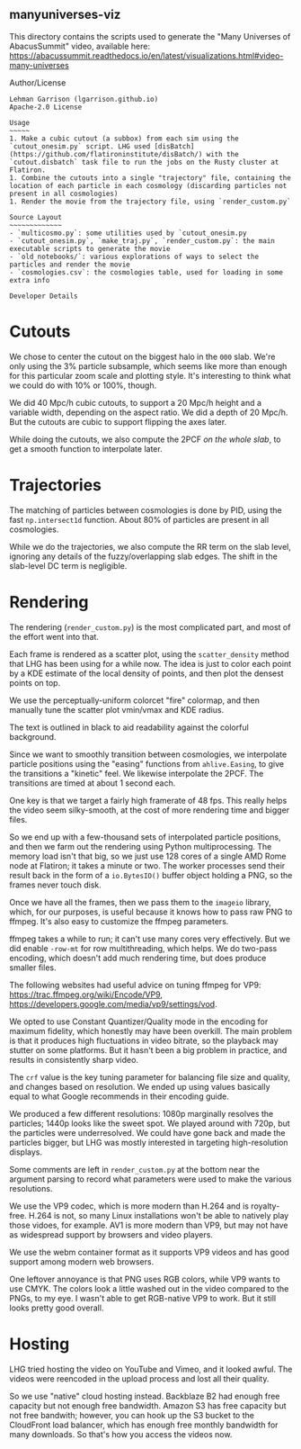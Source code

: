 manyuniverses-viz
-----------------

This directory contains the scripts used to generate the "Many Universes of AbacusSummit" video, available here: https://abacussummit.readthedocs.io/en/latest/visualizations.html#video-many-universes

Author/License
~~~~~~~~~~~~~~
Lehman Garrison (lgarrison.github.io)
Apache-2.0 License

Usage
~~~~~
1. Make a cubic cutout (a subbox) from each sim using the `cutout_onesim.py` script. LHG used [disBatch](https://github.com/flatironinstitute/disBatch/) with the `cutout.disbatch` task file to run the jobs on the Rusty cluster at Flatiron.
1. Combine the cutouts into a single "trajectory" file, containing the location of each particle in each cosmology (discarding particles not present in all cosmologies)
1. Render the movie from the trajectory file, using `render_custom.py`

Source Layout
~~~~~~~~~~~~~
- `multicosmo.py`: some utilities used by `cutout_onesim.py
- `cutout_onesim.py`, `make_traj.py`, `render_custom.py`: the main executable scripts to generate the movie
- `old_notebooks/`: various explorations of ways to select the particles and render the movie
- `cosmologies.csv`: the cosmologies table, used for loading in some extra info

Developer Details
~~~~~~~~~~~~~~~~~
Cutouts
=======
We chose to center the cutout on the biggest halo in the `000` slab.  We're only using the 3% particle subsample, which seems like more than enough for this particular zoom scale and plotting style.  It's interesting to think what we could do with 10% or 100%, though.

We did 40 Mpc/h cubic cutouts, to support a 20 Mpc/h height and a variable width, depending on the aspect ratio.  We did a depth of 20 Mpc/h.  But the cutouts are cubic to support flipping the axes later.

While doing the cutouts, we also compute the 2PCF *on the whole slab*, to get a smooth function to interpolate later.

Trajectories
============
The matching of particles between cosmologies is done by PID, using the fast `np.intersect1d` function.  About 80% of particles are present in all cosmologies.

While we do the trajectories, we also compute the RR term on the slab level, ignoring any details of the fuzzy/overlapping slab edges.  The shift in the slab-level DC term is negligible.

Rendering
=========
The rendering (`render_custom.py`) is the most complicated part, and most of the effort went into that.

Each frame is rendered as a scatter plot, using the `scatter_density` method that LHG has been using for a while now. The idea is just to color each point by a KDE estimate of the local density of points, and then plot the densest points on top.

We use the perceptually-uniform colorcet "fire" colormap, and then manually tune the scatter plot vmin/vmax and KDE radius.

The text is outlined in black to aid readability against the colorful background.

Since we want to smoothly transition between cosmologies, we interpolate particle positions using the "easing" functions from `ahlive.Easing`, to give the transitions a "kinetic" feel.  We likewise interpolate the 2PCF.  The transitions are timed at about 1 second each.

One key is that we target a fairly high framerate of 48 fps.  This really helps the video seem silky-smooth, at the cost of more rendering time and bigger files.

So we end up with a few-thousand sets of interpolated particle positions, and then we farm out the rendering using Python multiprocessing.  The memory load isn't that big, so we just use 128 cores of a single AMD Rome node at Flatiron; it takes a minute or two.  The worker processes send their result back in the form of a `io.BytesIO()` buffer object holding a PNG, so the frames never touch disk.

Once we have all the frames, then we pass them to the `imageio` library, which, for our purposes, is useful because it knows how to pass raw PNG to ffmpeg.  It's also easy to customize the ffmpeg parameters.

ffmpeg takes a while to run; it can't use many cores very effectively.  But we did enable `-row-mt` for row multithreading, which helps.  We do two-pass encoding, which doesn't add much rendering time, but does produce smaller files.

The following websites had useful advice on tuning ffmpeg for VP9: https://trac.ffmpeg.org/wiki/Encode/VP9, https://developers.google.com/media/vp9/settings/vod.

We opted to use Constant Quantizer/Quality mode in the encoding for maximum fidelity, which honestly may have been overkill. The main problem is that it produces high fluctuations in video bitrate, so the playback may stutter on some platforms. But it hasn't been a big problem in practice, and results in consistently sharp video.

The `crf` value is the key tuning parameter for balancing file size and quality, and changes based on resolution.  We ended up using values basically equal to what Google recommends in their encoding guide.

We produced a few different resolutions: 1080p marginally resolves the particles; 1440p looks like the sweet spot. We played around with 720p, but the particles were underresolved. We could have gone back and made the particles bigger, but LHG was mostly interested in targeting high-resolution displays.

Some comments are left in `render_custom.py` at the bottom near the argument parsing to record what parameters were used to make the various resolutions.

We use the VP9 codec, which is more modern than H.264 and is royalty-free.  H.264 is not, so many Linux installations won't be able to natively play those vidoes, for example.  AV1 is more modern than VP9, but may not have as widespread support by browsers and video players.

We use the webm container format as it supports VP9 videos and has good support among modern web browsers.

One leftover annoyance is that PNG uses RGB colors, while VP9 wants to use CMYK. The colors look a little washed out in the video compared to the PNGs, to my eye. I wasn't able to get RGB-native VP9 to work. But it still looks pretty good overall.

Hosting
=======
LHG tried hosting the video on YouTube and Vimeo, and it looked awful. The videos were reencoded in the upload process and lost all their quality.

So we use "native" cloud hosting instead.  Backblaze B2 had enough free capacity but not enough free bandwidth. Amazon S3 has free capacity but not free bandwith; however, you can hook up the S3 bucket to the CloudFront load balancer, which has enough free monthly bandwidth for many downloads. So that's how you access the videos now.
